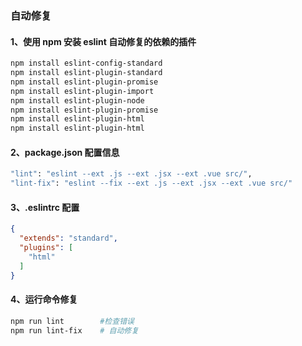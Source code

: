 ### 自动修复

#### 1、使用 npm 安装 eslint 自动修复的依赖的插件

```bash
npm install eslint-config-standard
npm install eslint-plugin-standard
npm install eslint-plugin-promise
npm install eslint-plugin-import
npm install eslint-plugin-node
npm install eslint-plugin-promise
npm install eslint-plugin-html
npm install eslint-plugin-html
```

#### 2、package.json 配置信息

```bash
"lint": "eslint --ext .js --ext .jsx --ext .vue src/",
"lint-fix": "eslint --fix --ext .js --ext .jsx --ext .vue src/"
```

#### 3、.eslintrc 配置

```json
{
  "extends": "standard",
  "plugins": [
    "html"
  ]
}
```

#### 4、运行命令修复

```bash
npm run lint        #检查错误
npm run lint-fix    # 自动修复
```
